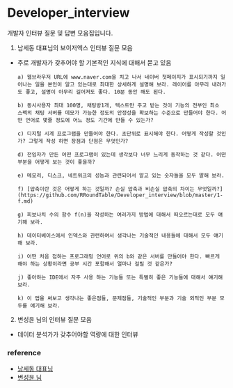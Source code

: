 # Developer_interview
개발자 인터뷰 질문 및 답변 모음집입니다.


1. 남세동 대표님의 보이저엑스 인터뷰 질문 모음

- 주로 개발자가 갖추어야 할 기본적인 지식에 대해서 묻고 있음



      a) 웹브라우저 URL에 www.naver.com을 치고 나서 네이버 첫페이지가 표시되기까지 일어나는 일을 본인이 알고 있는대로 최대한 상세하게 설명해 보라. 레이어를 아무리 내려가도 좋고, 설명이 아무리 길어져도 좋다. 10분 동안 해도 된다.

      b) 동시사용자 최대 100명, 채팅방1개, 텍스트만 주고 받는 것이 기능의 전부인 최소 스펙의 채팅 서버를 데모가 가능한 정도의 안정성을 확보하는 수준으로 만들어야 한다. 어떤 언어로 몇줄 정도에 어느 정도 기간에 만들 수 있는가?

      c) 디지털 시계 프로그램을 만들어야 한다. 초단위로 표시해야 한다. 어떻게 작성할 것인가? 그렇게 작성 하면 장점과 단점은 무엇인가?

      d) 전임자가 만든 어떤 프로그램이 있는데 생각보다 너무 느리게 동작하는 것 같다. 어떤 부분을 어떻게 보는 것이 좋을까?

      e) 메모리, 디스크, 네트워크의 성능과 관련되어서 알고 있는 숫자들을 모두 말해 보라.

      f) [압축이란 것은 어떻게 하는 것일까? 손실 압축과 비손실 압축의 차이는 무엇일까?](https://github.com/RRoundTable/Developer_interview/blob/master/1-f.md)

      g) 피보나치 수의 함수 f(n)을 작성하는 여러가지 방법에 대해서 떠오르는대로 모두 얘기해 보라.

      h) 데이터베이스에서 인덱스와 관련하여서 생각나는 기술적인 내용들에 대해서 모두 얘기해 보라.

      i) 어떤 처음 접하는 프로그래밍 언어로 위의 b와 같은 서버를 만들어야 한다. 빠르게 해야 하는 상황이라면 공부 시간 포함해서 얼마나 걸릴 것 같은가?

      j) 좋아하는 IDE에서 자주 사용 하는 기능들 또는 특별히 좋은 기능들에 대해서 얘기해 보라.

      k) 이 앱을 써보고 생각나는 좋은점들, 문제점들, 기술적인 부분과 기술 외적인 부분 모두를 얘기해 보라.

2. 변성윤 님의 인터뷰 질문 모음 

- 데이터 분석가가 갖추어야할 역량에 대한 인터뷰 




### reference 
- [남세동 대표님](https://www.facebook.com/dgtgrade/posts/1630652416993618?__tn__=KH-R)
- [변성윤 님](https://zzsza.github.io/data/2018/02/17/datascience-interivew-questions/)
